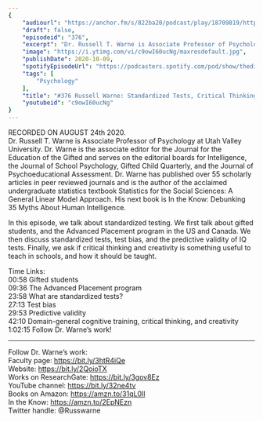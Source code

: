 ```yaml
---
{
	"audiourl": "https://anchor.fm/s/822ba20/podcast/play/18709819/https%3A%2F%2Fd3ctxlq1ktw2nl.cloudfront.net%2Fstaging%2F2020-7-28%2F63b3df5e-a144-2c34-34f6-389ad0715486.m4a",
	"draft": false,
	"episodeid": "376",
	"excerpt": "Dr. Russell T. Warne is Associate Professor of Psychology at Utah Valley University. Dr. Warne is the associate editor for the Journal for the Education of the Gifted and serves on the editorial boards for Intelligence, the Journal of School Psychology, Gifted Child Quarterly, and the Journal of Psychoeducational Assessment. Dr. Warne has published over 55 scholarly articles in peer reviewed journals and is the author of the acclaimed undergraduate statistics textbook Statistics for the Social Sciences: A General Linear Model Approach. His next book is In the Know: Debunking 35 Myths About Human Intelligence.",
	"image": "https://i.ytimg.com/vi/c9owI60ucNg/maxresdefault.jpg",
	"publishDate": 2020-10-09,
	"spotifyEpisodeUrl": "https://podcasters.spotify.com/pod/show/thedissenter/episodes/376-Russell-Warne-Standardized-Tests--Critical-Thinking-and-Creativity-eipfrr",
	"tags": [
		"Psychology"
	],
	"title": "#376 Russell Warne: Standardized Tests, Critical Thinking and Creativity",
	"youtubeid": "c9owI60ucNg"
}
---
```

RECORDED ON AUGUST 24th 2020.  
Dr. Russell T. Warne is Associate Professor of Psychology at Utah Valley University. Dr. Warne is the associate editor for the Journal for the Education of the Gifted and serves on the editorial boards for Intelligence, the Journal of School Psychology, Gifted Child Quarterly, and the Journal of Psychoeducational Assessment. Dr. Warne has published over 55 scholarly articles in peer reviewed journals and is the author of the acclaimed undergraduate statistics textbook Statistics for the Social Sciences: A General Linear Model Approach. His next book is In the Know: Debunking 35 Myths About Human Intelligence.

In this episode, we talk about standardized testing. We first talk about gifted students, and the Advanced Placement program in the US and Canada. We then discuss standardized tests, test bias, and the predictive validity of IQ tests. Finally, we ask if critical thinking and creativity is something useful to teach in schools, and how it should be taught.

Time Links:  
<time>00:58</time> Gifted students  
<time>09:36</time> The Advanced Placement program  
<time>23:58</time> What are standardized tests?  
<time>27:13</time> Test bias  
<time>29:53</time> Predictive validity  
<time>42:10</time> Domain-general cognitive training, critical thinking, and creativity   
<time>1:02:15</time> Follow Dr. Warne’s work!

---

Follow Dr. Warne’s work:  
Faculty page: https://bit.ly/3htR4iQe  
Website: https://bit.ly/2QoioTX  
Works on ResearchGate: https://bit.ly/3gov8Ez  
YouTube channel: https://bit.ly/32ne4tv  
Books on Amazon: https://amzn.to/31qL0lI  
In the Know: https://amzn.to/2EpNEzn  
Twitter handle: @Russwarne
